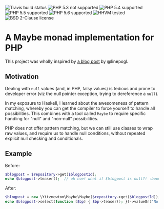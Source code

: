 ![Travis build status](http://img.shields.io/travis/yitznewton/php-maybe.svg)
![PHP 5.3 not supported](http://img.shields.io/badge/5.3-not_supported-red.svg)
![PHP 5.4 supported](http://img.shields.io/badge/5.4-supported-green.svg)
![PHP 5.5 supported](http://img.shields.io/badge/5.5-supported-green.svg)
![PHP 5.6 supported](http://img.shields.io/badge/5.6-supported-green.svg)
![HHVM tested](http://img.shields.io/hhvm/yitznewton/maybe-php.svg)
![BSD 2-Clause license](http://img.shields.io/packagist/l/yitznewton/maybe-php.svg)

# A Maybe monad implementation for PHP

This project was wholly inspired by
[a blog post](http://linepogl.wordpress.com/2011/03/15/a-php-maybe-monad-2/)
by @linepogl.

## Motivation

Dealing with `null` values (and, in PHP, falsy values) is tedious and prone
to developer error (viz the null pointer exception, trying to dereference
a `null`).

In my exposure to Haskell, I learned about the awesomeness of pattern matching,
whereby you can get the compiler to force yourself to handle all possibilities.
This combines with a tool called `Maybe` to require specific handling for
"null" and "non-null" possibilities.

PHP does not offer pattern matching, but we can still use classes to wrap raw
values, and require us to handle null conditions, without repeated explicit
null checking and conditionals.

## Example

Before:

```php
$blogpost = $repository->get($blogpostId);
echo $blogpost->teaser();  // oh noe! what if $blogpost is null?! :boom:
```

After:

```php
$blogpost = new \Yitznewton\Maybe\Maybe($repository->get($blogpostId));
echo $blogpost->select(function ($bp) { $bp->teaser(); })->valueOr('No blogpost found');
```
